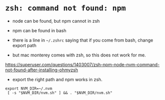 # `zsh: command not found: npm`
- node can be found, but npm cannot in zsh
- npm can be found in bash

- there is a line in `~/.zshrc` saying that if you come from bash, change export path
- but mac monterey comes with zsh, so this does not work for me.

https://superuser.com/questions/1403007/zsh-npm-node-nvm-command-not-found-after-installing-ohmyzsh
- export the right path and npm works in zsh.

```
export NVM_DIR=~/.nvm
 [ -s "$NVM_DIR/nvm.sh" ] && . "$NVM_DIR/nvm.sh"
```

